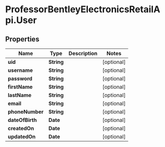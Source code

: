 # ProfessorBentleyElectronicsRetailApi.User

## Properties
Name | Type | Description | Notes
------------ | ------------- | ------------- | -------------
**uid** | **String** |  | [optional] 
**username** | **String** |  | [optional] 
**password** | **String** |  | [optional] 
**firstName** | **String** |  | [optional] 
**lastName** | **String** |  | [optional] 
**email** | **String** |  | [optional] 
**phoneNumber** | **String** |  | [optional] 
**dateOfBirth** | **Date** |  | [optional] 
**createdOn** | **Date** |  | [optional] 
**updatedOn** | **Date** |  | [optional] 
